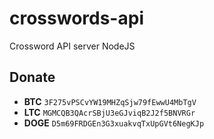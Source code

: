 # crosswords-api
Crossword API server NodeJS

## Donate

- **BTC** `3F275vPSCvYW19MHZqSjw79fEwwU4MbTgV`
- **LTC** `MGMCQB3QAcrSBjU3eGJviqB2J2f5BNVRGr`
- **DOGE** `D5m69FRDGEn3G3xuakvqTxUpGVt6NegKJp`
